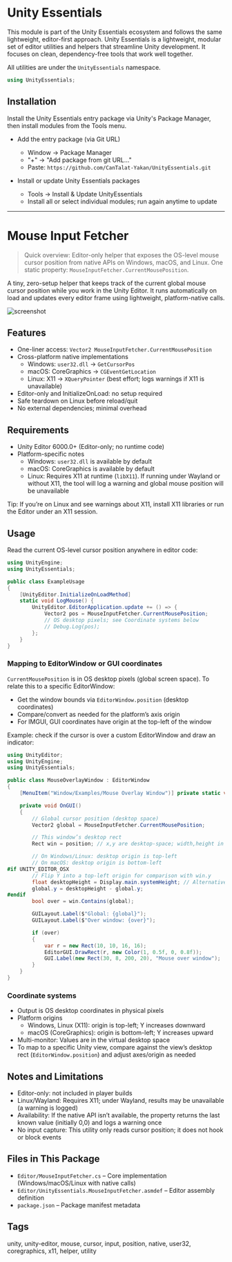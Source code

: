 # Unity Essentials

This module is part of the Unity Essentials ecosystem and follows the same lightweight, editor-first approach.
Unity Essentials is a lightweight, modular set of editor utilities and helpers that streamline Unity development. It focuses on clean, dependency-free tools that work well together.

All utilities are under the `UnityEssentials` namespace.

```csharp
using UnityEssentials;
```

## Installation

Install the Unity Essentials entry package via Unity's Package Manager, then install modules from the Tools menu.

- Add the entry package (via Git URL)
    - Window → Package Manager
    - "+" → "Add package from git URL…"
    - Paste: `https://github.com/CanTalat-Yakan/UnityEssentials.git`

- Install or update Unity Essentials packages
    - Tools → Install & Update UnityEssentials
    - Install all or select individual modules; run again anytime to update

---

# Mouse Input Fetcher

> Quick overview: Editor-only helper that exposes the OS-level mouse cursor position from native APIs on Windows, macOS, and Linux. One static property: `MouseInputFetcher.CurrentMousePosition`.

A tiny, zero-setup helper that keeps track of the current global mouse cursor position while you work in the Unity Editor. It runs automatically on load and updates every editor frame using lightweight, platform-native calls.

![screenshot](Documentation/Screenshot.png)

## Features
- One-liner access: `Vector2 MouseInputFetcher.CurrentMousePosition`
- Cross-platform native implementations
  - Windows: `user32.dll` → `GetCursorPos`
  - macOS: CoreGraphics → `CGEventGetLocation`
  - Linux: X11 → `XQueryPointer` (best effort; logs warnings if X11 is unavailable)
- Editor-only and InitializeOnLoad: no setup required
- Safe teardown on Linux before reload/quit
- No external dependencies; minimal overhead

## Requirements
- Unity Editor 6000.0+ (Editor-only; no runtime code)
- Platform-specific notes
  - Windows: `user32.dll` is available by default
  - macOS: CoreGraphics is available by default
  - Linux: Requires X11 at runtime (`libX11`). If running under Wayland or without X11, the tool will log a warning and global mouse position will be unavailable

Tip: If you’re on Linux and see warnings about X11, install X11 libraries or run the Editor under an X11 session.

## Usage

Read the current OS-level cursor position anywhere in editor code:

```csharp
using UnityEngine;
using UnityEssentials;

public class ExampleUsage
{
    [UnityEditor.InitializeOnLoadMethod]
    static void LogMouse() {
        UnityEditor.EditorApplication.update += () => {
            Vector2 pos = MouseInputFetcher.CurrentMousePosition;
            // OS desktop pixels; see Coordinate systems below
            // Debug.Log(pos);
        };
    }
}
```

### Mapping to EditorWindow or GUI coordinates
`CurrentMousePosition` is in OS desktop pixels (global screen space). To relate this to a specific EditorWindow:

- Get the window bounds via `EditorWindow.position` (desktop coordinates)
- Compare/convert as needed for the platform’s axis origin
- For IMGUI, GUI coordinates have origin at the top-left of the window

Example: check if the cursor is over a custom EditorWindow and draw an indicator:

```csharp
using UnityEditor;
using UnityEngine;
using UnityEssentials;

public class MouseOverlayWindow : EditorWindow
{
    [MenuItem("Window/Examples/Mouse Overlay Window")] private static void Open() => GetWindow<MouseOverlayWindow>("Mouse Overlay");

    private void OnGUI()
    {
        // Global cursor position (desktop space)
        Vector2 global = MouseInputFetcher.CurrentMousePosition;

        // This window’s desktop rect
        Rect win = position; // x,y are desktop-space; width,height in pixels

        // On Windows/Linux: desktop origin is top-left
        // On macOS: desktop origin is bottom-left
#if UNITY_EDITOR_OSX
        // Flip Y into a top-left origin for comparison with win.y
        float desktopHeight = Display.main.systemHeight; // Alternatively, store your own maximum Y if needed
        global.y = desktopHeight - global.y;
#endif
        bool over = win.Contains(global);

        GUILayout.Label($"Global: {global}");
        GUILayout.Label($"Over window: {over}");

        if (over)
        {
            var r = new Rect(10, 10, 16, 16);
            EditorGUI.DrawRect(r, new Color(1, 0.5f, 0, 0.8f));
            GUI.Label(new Rect(30, 8, 200, 20), "Mouse over window");
        }
    }
}
```

### Coordinate systems
- Output is OS desktop coordinates in physical pixels
- Platform origins
  - Windows, Linux (X11): origin is top-left; Y increases downward
  - macOS (CoreGraphics): origin is bottom-left; Y increases upward
- Multi-monitor: Values are in the virtual desktop space
- To map to a specific Unity view, compare against the view’s desktop rect (`EditorWindow.position`) and adjust axes/origin as needed

## Notes and Limitations
- Editor-only: not included in player builds
- Linux/Wayland: Requires X11; under Wayland, results may be unavailable (a warning is logged)
- Availability: If the native API isn’t available, the property returns the last known value (initially 0,0) and logs a warning once
- No input capture: This utility only reads cursor position; it does not hook or block events

## Files in This Package
- `Editor/MouseInputFetcher.cs` – Core implementation (Windows/macOS/Linux with native calls)
- `Editor/UnityEssentials.MouseInputFetcher.asmdef` – Editor assembly definition
- `package.json` – Package manifest metadata

## Tags
unity, unity-editor, mouse, cursor, input, position, native, user32, coregraphics, x11, helper, utility
